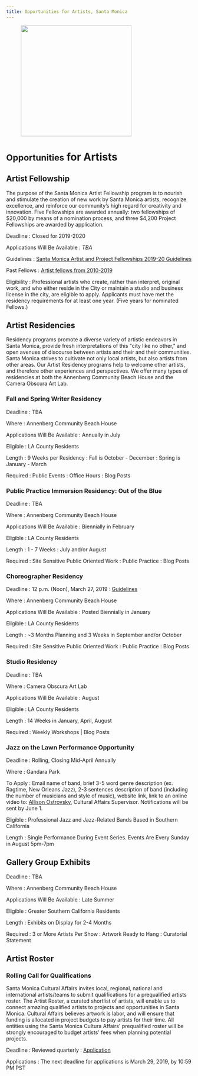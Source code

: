 ```yaml
---
title: Opportunities for Artists, Santa Monica
---
```


<figure>
  <img src="/uploads/coast-painting.jpg" height="300" alt="" />
</figure>

<small>Opportunities</small> for Artists
=========================

Artist Fellowship
-----------------

The purpose of the Santa Monica Artist Fellowship program is to nourish and stimulate the creation of new work by Santa Monica artists, recognize excellence, and reinforce our community’s high regard for creativity and innovation. Five Fellowships are awarded annually: two fellowships of $20,000 by means of a nomination process, and three $4,200 Project Fellowships are awarded by application.

Deadline
: Closed for 2019-2020

Applications Will Be Available
: _TBA_

Guidelines
: [Santa Monica Artist and Project Fellowships 2019-20 Guidelines](/uploads/Santa%20Monica%20Artist%20Fellowship%20Guidelines%202019-20%20ES-EN-1.pdf)

Past Fellows
: [Artist fellows from 2010-2019](/artist-fellows/)

Eligibility
: Professional artists who create, rather than interpret, original work, and who either reside in the City or maintain a studio and business license in the city, are eligible to apply. Applicants must have met the residency requirements for at least one year. (Five years for nominated Fellows.)



Artist Residencies
------------------

Residency programs promote a diverse variety of artistic endeavors in Santa Monica, provide fresh interpretations of this "city like no other," and open avenues of discourse between artists and their and their communities. Santa Monica strives to cultivate not only local artists, but also artists from other areas. Our Artist Residency programs help to welcome other artists, and therefore other experiences and perspectives. We offer many types of residencies at both the Annenberg Community Beach House and the Camera Obscura Art Lab.

### Fall and Spring Writer Residency

Deadline
: TBA

Where
: Annenberg Community Beach House

Applications Will Be Available
: Annually in July

Eligible
: LA County Residents

Length
: 9 Weeks per Residency
: Fall is October - December
: Spring is January - March

Required
: Public Events
: Office Hours
: Blog Posts

### Public Practice Immersion Residency: Out of the Blue

Deadline
: TBA 

Where
: Annenberg Community Beach House

Applications Will Be Available
: Biennially in February

Eligible
: LA County Residents

Length
: 1 - 7 Weeks
: July and/or August

Required
: Site Sensitive Public Oriented Work
: Public Practice
: Blog Posts

### Choreographer Residency

Deadline
: 12 p.m. (Noon), March 27, 2019
: [Guidelines](https://www.smgov.net/uploadedFiles/Portals/Culture/Public_Art_Program/2019ACBH_Choreo_Res_Call.pdf)

Where
: Annenberg Community Beach House

Applications Will Be Available
: Posted Biennially in January

Eligible
: LA County Residents

Length
: ~3 Months Planning and 3 Weeks in September and/or October

Required
: Site Sensitive Public Oriented Work
: Public Practice
: Blog Posts

### Studio Residency

Deadline
: TBA 

Where
: Camera Obscura Art Lab

Applications Will Be Available
: August

Eligible
: LA County Residents

Length
: 14 Weeks in January, April, August

Required
: Weekly Workshops | Blog Posts

### Jazz on the Lawn Performance Opportunity

Deadline
: Rolling, Closing Mid-April Annually 

Where
: Gandara Park

To Apply
: Email name of band, brief 3-5 word genre description (ex. Ragtime, New Orleans Jazz), 2-3 sentences description of band (including the number of musicians and style of music), website link, link to an online video to:  [Allison Ostrovsky](mailto:allison.ostrovsky@smgov.net), Cultural Affairs Supervisor. Notifications will be sent by June 1. 

Eligible
: Professional Jazz and Jazz-Related Bands Based in Southern California

Length
: Single Performance During Event Series. Events Are Every Sunday in August 5pm-7pm

Gallery Group Exhibits
----------------------

Deadline
: TBA

Where
: Annenberg Community Beach House

Applications Will Be Available
: Late Summer

Eligible
: Greater Southern California Residents 

Length
: Exhibits on Display for 2-4 Months

Required
: 3 or More Artists Per Show
: Artwork Ready to Hang
: Curatorial Statement 

Artist Roster
-------------

### Rolling Call for Qualifications

Santa Monica Cultural Affairs invites local, regional, national and international artists/teams to submit qualifications for a prequalified artists roster. The Artist Roster, a curated shortlist of artists, will enable us to connect amazing qualified artists to projects and opportunities in Santa Monica. Cultural Affairs believes artwork is labor, and will ensure that funding is allocated in project budgets to pay artists for their time. All entities using the Santa Monica Cultura Affairs' prequalified roster will be strongly encouraged to budget artists' fees when planning potential projects. 

Deadline
: Reviewed quarterly
: [Application](https://artist.callforentry.org/festivals_unique_info.php?ID=6001) 

Applications
: The next deadline for applications is March 29, 2019, by 10:59 PM PST

